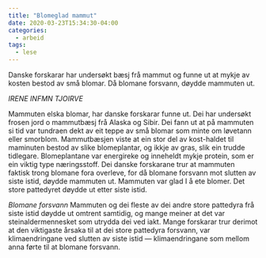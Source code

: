 ```yaml
---
title: "Blomeglad mammut"
date: 2020-03-23T15:34:30-04:00
categories:
  - arbeid
tags:
  - lese
---
```


Danske forskarar har undersøkt bæsj frå mammut og funne ut at mykje av kosten bestod av små blomar. Då blomane forsvann, døydde mammuten ut. 

*IRENE INFMN TJOIRVE*

Mammuten elska blomar, har danske forskarar funne ut. Dei har undersøkt frosen jord o mammutbæsj frå Alaska og Sibir. Dei fann ut at på mammuten si tid var tundraen dekt av eit teppe av små blomar som minte om løvetann eller smorblom. Mammutbæsjen  viste at ein stor del av kost-haldet til maminuten bestod av slike blomeplantar, og ikkje av gras, slik ein trudde tidlegare. Blomeplantane var energireke og inneheldt mykje protein, som er ein viktig type næringsstoff. Dei danske forskarane trur at mammuten faktisk trong blomane fora overleve, for då blomane forsvann mot slutten av siste istid, døydde mammuten ut. 
Mammuten var glad I å ete blomer. Det store pattedyret døydde ut etter siste istid. 

*Blomane forsvann*
Mammuten og dei fleste av dei andre store pattedyra frå siste istid døydde ut omtrent samtidig, og mange meiner at det var steinaldermennesket som utrydda dei ved iakt. Mange forskarar trur derimot at den viktigaste årsaka til at dei store pattedyra forsvann, var klimaendringane ved slutten av siste istid — klimaendringane som mellom anna førte til at blomane forsvann. 
